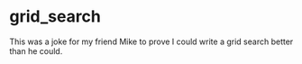 # grid_search

This was a joke for my friend Mike to prove I could write a grid search better than he could. 
